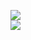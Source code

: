 [![](https://img.shields.io/badge/Made%20With-Github%20Spray-lightgrey.svg?style=for-the-badge&logo=github)](https://github.com/Annihil/github-spray#25866)  
[![](https://i.imgur.com/2DrTn0Z.gif)](https://github.com/Annihil/github-spray)